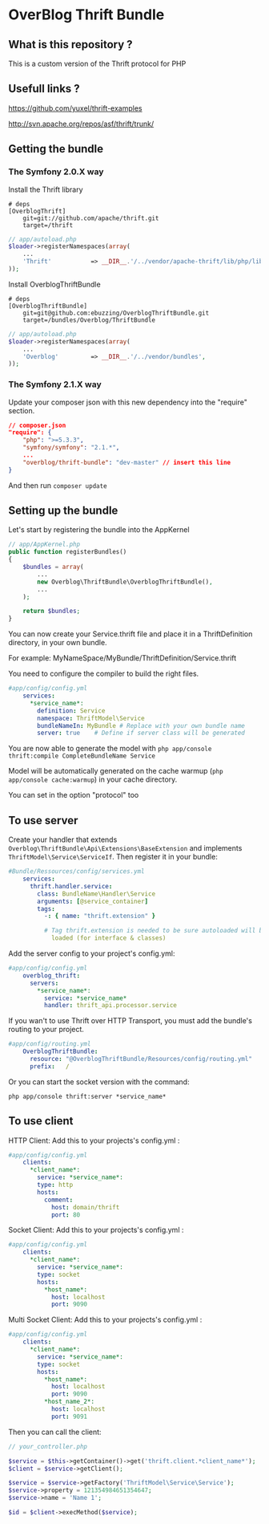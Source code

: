 # OverBlog Thrift Bundle #

What is this repository ?
----------------------

This is a custom version of the Thrift protocol for PHP

Usefull links ?
----------------------

https://github.com/yuxel/thrift-examples

http://svn.apache.org/repos/asf/thrift/trunk/

Getting the bundle
------------------
### The Symfony 2.0.X way

Install the Thrift library
```
# deps
[OverblogThrift]
    git=git://github.com/apache/thrift.git
    target=/thrift
```
``` php
// app/autoload.php
$loader->registerNamespaces(array(
    ...
    'Thrift'           => __DIR__.'/../vendor/apache-thrift/lib/php/lib',
));
```

Install OverblogThriftBundle
```
# deps
[OverblogThriftBundle]
    git=git@github.com:ebuzzing/OverblogThriftBundle.git
    target=/bundles/Overblog/ThriftBundle
```
```php
// app/autoload.php
$loader->registerNamespaces(array(
    ...
    'Overblog'         => __DIR__.'/../vendor/bundles',
));
```
### The Symfony 2.1.X way

Update your composer json with this new dependency into the "require" section.
```json
// composer.json
"require": {
    "php": ">=5.3.3",
    "symfony/symfony": "2.1.*",
    ...
    "overblog/thrift-bundle": "dev-master" // insert this line
}
```

And then run ```composer update```

Setting up the bundle
---------------------

Let's start by registering the bundle into the AppKernel
```php
// app/AppKernel.php
public function registerBundles()
{
    $bundles = array(
        ...
        new Overblog\ThriftBundle\OverblogThriftBundle(),
        ...
    );

    return $bundles;
}
```

You can now create your Service.thrift file and place it in a ThriftDefinition directory, in your own bundle.

For example: MyNameSpace/MyBundle/ThriftDefinition/Service.thrift

You need to configure the compiler to build the right files.

```yml
#app/config/config.yml
    services:
      *service_name*:
        definition: Service
        namespace: ThriftModel\Service
        bundleNameIn: MyBundle # Replace with your own bundle name
        server: true    # Define if server class will be generated
```

You are now able to generate the model with ```php app/console thrift:compile CompleteBundleName Service```

Model will be automatically generated on the cache warmup (```php app/console cache:warmup```) in your cache directory.

You can set in the option "protocol" too

To use server
-------------

Create your handler that extends `Overblog\ThriftBundle\Api\Extensions\BaseExtension` and implements `ThriftModel\Service\ServiceIf`. 
Then register it in your bundle:
```yml
#Bundle/Ressources/config/services.yml
    services:
      thrift.handler.service:
        class: BundleName\Handler\Service
        arguments: [@service_container]
        tags:
          -: { name: "thrift.extension" }

          # Tag thrift.extension is needed to be sure autoloaded will be
            loaded (for interface & classes)
```

Add the server config to your project's config.yml:

```yml
#app/config/config.yml
    overblog_thrift:
      servers:
        *service_name*:
          service: *service_name*
          handler: thrift_api.processor.service
```

If you wan't to use Thrift over HTTP Transport, you must add the bundle's routing to your project.

```yml
#app/config/routing.yml
    OverblogThriftBundle:
      resource: "@OverblogThriftBundle/Resources/config/routing.yml"
      prefix:   /
```

Or you can start the socket version with the command:

    php app/console thrift:server *service_name*

To use client
-------------

HTTP Client: Add this to your projects's config.yml :

```yml
#app/config/config.yml
    clients:
      *client_name*:
        service: *service_name*:
        type: http
        hosts:
          comment:
            host: domain/thrift
            port: 80
```

Socket Client: Add this to your projects's config.yml :

```yml
#app/config/config.yml
    clients:
      *client_name*:
        service: *service_name*:
        type: socket
        hosts:
          *host_name*:
            host: localhost
            port: 9090
```

Multi Socket Client: Add this to your projects's config.yml :

```yml
#app/config/config.yml
    clients:
      *client_name*:
        service: *service_name*:
        type: socket
        hosts:
          *host_name*:
            host: localhost
            port: 9090
          *host_name_2*:
            host: localhost
            port: 9091
```

Then you can call the client:

```php
// your_controller.php

$service = $this->getContainer()->get('thrift.client.*client_name*');
$client = $service->getClient();

$service = $service->getFactory('ThriftModel\Service\Service');
$service->property = 121354984651354647;
$service->name = 'Name 1';

$id = $client->execMethod($service);
```
